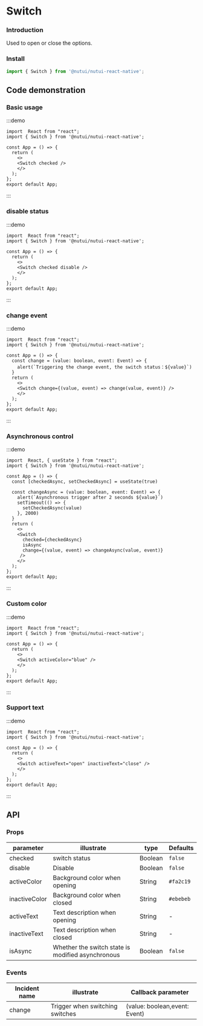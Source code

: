 #  Switch 

### Introduction

Used to open or close the options.

### Install

```ts
import { Switch } from '@nutui/nutui-react-native';
```

## Code demonstration

### Basic usage

:::demo
```SnackPlayer name=Switch&dependencies=@nutui/nutui-react-native
import  React from "react";
import { Switch } from '@nutui/nutui-react-native';

const App = () => {
  return ( 
    <>   
    <Switch checked />
    </>
  );
};  
export default App;

```
:::


### disable status

:::demo
```SnackPlayer name=Switch&dependencies=@nutui/nutui-react-native
import  React from "react";
import { Switch } from '@nutui/nutui-react-native';

const App = () => {
  return ( 
    <>   
    <Switch checked disable />
    </>
  );
};  
export default App;

```
:::

### change event

:::demo
```SnackPlayer name=Switch&dependencies=@nutui/nutui-react-native
import  React from "react";
import { Switch } from '@nutui/nutui-react-native';

const App = () => {
  const change = (value: boolean, event: Event) => {
    alert(`Triggering the change event, the switch status：${value}`)
  }
  return ( 
    <>   
    <Switch change={(value, event) => change(value, event)} />
    </>
  );
};  
export default App;

```
:::
### Asynchronous control

:::demo
```SnackPlayer name=Switch&dependencies=@nutui/nutui-react-native
import  React, { useState } from "react";
import { Switch } from '@nutui/nutui-react-native';

const App = () => {
  const [checkedAsync, setCheckedAsync] = useState(true)
  
  const changeAsync = (value: boolean, event: Event) => {
    alert(`Asynchronous trigger after 2 seconds ${value}`)
    setTimeout(() => {
      setCheckedAsync(value)
    }, 2000)
  }
  return ( 
    <>   
    <Switch
      checked={checkedAsync}
      isAsync
      change={(value, event) => changeAsync(value, event)}
     />
    </>
  );
};  
export default App;

```
:::
### Custom color

:::demo
```SnackPlayer name=Switch&dependencies=@nutui/nutui-react-native
import  React from "react";
import { Switch } from '@nutui/nutui-react-native';

const App = () => {
  return ( 
    <>   
    <Switch activeColor="blue" />
    </>
  );
};  
export default App;

```
:::
### Support text

:::demo
```SnackPlayer name=Switch&dependencies=@nutui/nutui-react-native
import  React from "react";
import { Switch } from '@nutui/nutui-react-native';

const App = () => {
  return ( 
    <>   
    <Switch activeText="open" inactiveText="close" />
    </>
  );
};  
export default App;

```
:::




## API

### Props

| parameter            | illustrate             | type    | Defaults   |
|----------------|------------------|---------|-----------------------|
| checked        | switch status              | Boolean | `false`    |
| disable        | Disable                     | Boolean | `false`   |
| activeColor   | Background color when opening | String  | `#fa2c19`|
| inactiveColor | Background color when closed | String  | `#ebebeb` |
| activeText    | Text description when opening | String  | -        |
| inactiveText  | Text description when closed  | String  | -        |
| isAsync  | Whether the switch state is modified asynchronous   | Boolean  | `false`                     |


### Events

| Incident name | illustrate           | Callback parameter       |
|--------|----------------|-------------------------------|
| change | Trigger when switching switches | (value: boolean,event: Event) |
